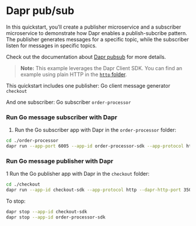 # Dapr pub/sub

In this quickstart, you'll create a publisher microservice and a subscriber microservice to demonstrate how Dapr enables a publish-subcribe pattern. The publisher generates messages for a specific topic, while the subscriber listen for messages in specific topics.

Check out the documentation about [Dapr pubsub](https://docs.dapr.io/developing-applications/building-blocks/pubsub/) for more details.

> **Note:** This example leverages the Dapr Client SDK. You can find an example using plain HTTP in the [`http` folder](../http/).

This quickstart includes one publisher: Go client message generator `checkout`

And one subscriber: Go subscriber `order-processor`

### Run Go message subscriber with Dapr

1. Run the Go subscriber app with Dapr in the `order-processor` folder:

<!-- STEP
name: Run Go subscriber
expected_stdout_lines:
  - '== APP == Subscriber received: map[orderId:10]'
  - "Exited App successfully"
expected_stderr_lines:
output_match_mode: substring
background: true
sleep: 15
-->

```bash
cd ./order-processor
dapr run --app-port 6005 --app-id order-processor-sdk --app-protocol http --dapr-http-port 3501 --resources-path ../../../components -- go run .
```

<!-- END_STEP -->

### Run Go message publisher with Dapr

1 Run the Go publisher app with Dapr in the `checkout` folder:

<!-- STEP
name: Run Go publisher
expected_stdout_lines:
  - '== APP == Published data: {"orderId":1}'
  - '== APP == Published data: {"orderId":2}'
  - "Exited App successfully"
expected_stderr_lines:
output_match_mode: substring
background: true
sleep: 15
-->

```bash
cd ./checkout
dapr run --app-id checkout-sdk --app-protocol http --dapr-http-port 3500 --resources-path ../../../components -- go run .
```

<!-- END_STEP -->

To stop:

```bash
dapr stop --app-id checkout-sdk
dapr stop --app-id order-processor-sdk
```
